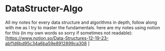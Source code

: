 # DataStructer-Algo
All my notes for every data structure and algorithms in depth, follow along with me as I try to master the fundamentals.
here are my notes using notion for this (in my own words so sorry if sometimes not readable): [https://www.notion.so/Data-Structures-12-19-23-abf1d6bd95c34a6ba59e8912899ca308 ]
